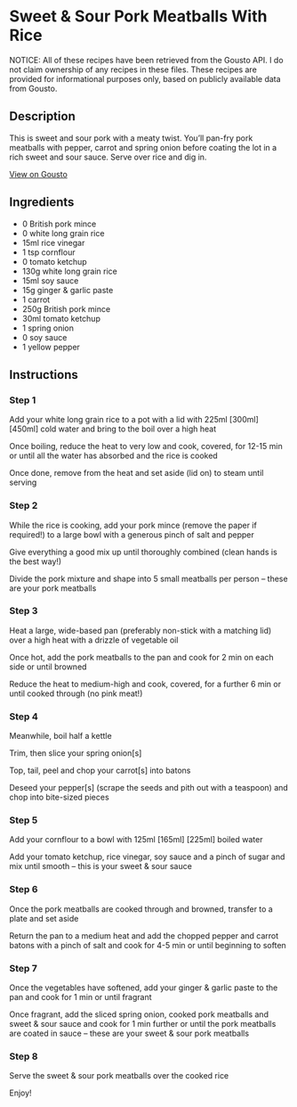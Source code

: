 # Sweet & Sour Pork Meatballs With Rice

NOTICE: All of these recipes have been retrieved from the Gousto API. I do not claim ownership of any recipes in these files. These recipes are provided for informational purposes only, based on publicly available data from Gousto.

## Description

This is sweet and sour pork with a meaty twist. You’ll pan-fry pork meatballs with pepper, carrot and spring onion before coating the lot in a rich sweet and sour sauce. Serve over rice and dig in.

[View on Gousto](https://www.gousto.co.uk/recipes/cookbook/sweet-sour-pork-meatballs-with-rice)

## Ingredients

- 0 British pork mince
- 0 white long grain rice
- 15ml rice vinegar
- 1 tsp cornflour
- 0 tomato ketchup
- 130g white long grain rice
- 15ml soy sauce
- 15g ginger & garlic paste
- 1 carrot
- 250g British pork mince
- 30ml tomato ketchup
- 1 spring onion
- 0 soy sauce
- 1 yellow pepper

## Instructions


### Step 1

Add your white long grain rice to a pot with a lid with 225ml <span class="text-purple">[300ml] </span><span class="text-danger">[450ml]</span> cold water and bring to the boil over a high heat

Once boiling, reduce the heat to very low and cook, covered, for 12-15 min or until all the water has absorbed and the rice is cooked

Once done, remove from the heat and set aside (lid on) to steam until serving


### Step 2

While the rice is cooking, add your pork mince (remove the paper if required!) to a large bowl with a generous pinch of salt and pepper

Give everything a good mix up until thoroughly combined (clean hands is the best way!)

Divide the pork mixture and shape into 5 small meatballs per person – these are your pork meatballs


### Step 3

Heat a large, wide-based pan (preferably non-stick with a matching lid) over a high heat with a drizzle of vegetable oil

Once hot, add the pork meatballs to the pan and cook for 2 min on each side or until browned

Reduce the heat to medium-high and cook, covered, for a further 6 min or until cooked through (no pink meat!)


### Step 4

Meanwhile, boil half a kettle

Trim, then slice your spring onion[s]

Top, tail, peel and chop your carrot[s] into batons

Deseed your pepper[s] (scrape the seeds and pith out with a teaspoon) and chop into bite-sized pieces


### Step 5

Add your cornflour to a bowl with 125ml <span class="text-purple">[165ml]</span> <span class="text-danger">[225ml]</span> boiled water

Add your tomato ketchup, rice vinegar, soy sauce and a pinch of sugar and mix until smooth – this is your sweet & sour sauce


### Step 6

Once the pork meatballs are cooked through and browned, transfer to a plate and set aside

Return the pan to a medium heat and add the chopped pepper and carrot batons with a pinch of salt and cook for 4-5 min or until beginning to soften


### Step 7

Once the vegetables have softened, add your ginger & garlic paste to the pan and cook for 1 min or until fragrant

Once fragrant, add the sliced spring onion, cooked pork meatballs and sweet & sour sauce and cook for 1 min further or until the pork meatballs are coated in sauce – these are your sweet & sour pork meatballs

### Step 8

Serve the sweet & sour pork meatballs over the cooked rice

Enjoy!

